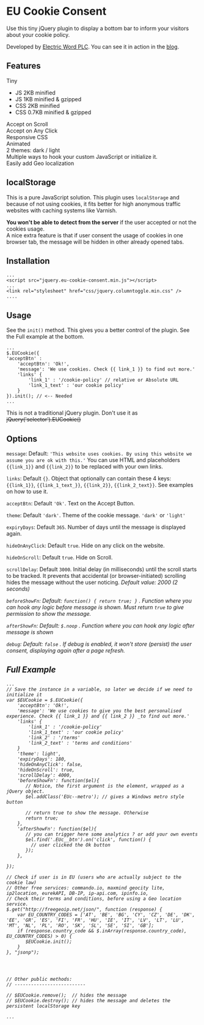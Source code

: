 # EU Cookie Consent #
Use this tiny jQuery plugin to display a bottom bar to inform your visitors about your cookie policy.

Developed by [Electric Word PLC](http://www.electricwordplc.com). You can see it in action in the [blog](http://blog.optimus-education.com/).
 
## Features ##
Tiny  
- JS 2KB minified  
- JS 1KB minified & gzipped  
- CSS 2KB minified  
- CSS 0.7KB minified & gzipped   

Accept on Scroll  
Accept on Any Click  
Responsive CSS  
Animated  
2 themes: dark / light  
Multiple ways to hook your custom JavaScript or initialize it.  
Easily add Geo localization    

## localStorage ##
This is a pure JavaScript solution.
This plugin uses `localStorage` and because of not using cookies, it fits better for high anonymous traffic websites with caching systems like Varnish.  

<strong>You won't be able to detect from the server</strong> if the user accepted or not the cookies usage.  
A nice extra feature is that if user consent the usage of cookies in one browser tab, the message will be hidden in other already opened tabs.


## Installation ##
```
...
<script src="jquery.eu-cookie-consent.min.js"></script>
...
<link rel="stylesheet" href="css/jquery.columntoggle.min.css" />
....
```

## Usage ##
See the `init()` method. This gives you a better control of the plugin. See the Full example at the bottom.
```
...
$.EUCookie({
'acceptBtn' : 
    'acceptBtn': 'Ok!',
    'message': 'We use cookies. Check {{ link_1 }} to find out more.'
    'links' {
        'link_1' : '/cookie-policy' // relative or Absolute URL
        'link_1_text' : 'our cookie policy'
    }
}).init(); // <-- Needed
...
```
This is not a traditional jQuery plugin. Don't use it as <strike>jQuery('selector').EUCookie()</strike>

## Options ##


`message`: Default: ````'This website uses cookies. By using this website we assume you are ok with this.'````
You can use HTML and placeholders `{{link_1}}` and `{{link_2}}` to be replaced with your own links.

`links`: Default ````{}````. Object that optionally can contain these 4 keys: `{{link_1}}`, `{{link_1_text_}}`, `{{link_2}}`, `{{link_2_text}}`. See examples on how to use it. 

`acceptBtn`: Default ````'Ok'````. Text on the Accept Button. 

`theme`: Default ````'dark'````. Theme of the cookie message. `'dark'` or `'light'`

`expiryDays`: Default ````365````. Number of days until the message is displayed again.

`hideOnAnyClick`: Default ````true````. Hide on any click on the website.

`hideOnScroll`: Default ````true````. Hide on Scroll. 

`scrollDelay`: Default ````3000````. Initial delay (in milliseconds) until the scroll starts to be tracked. It prevents that accidental (or browser-initiated) scrolling hides the message without the user noticing. <em>Default value: 2000 (2 seconds)

`beforeShowFn`: Default: `function() { return true; }` . Function where you can hook any logic before message is shown. Must return `true` to give permission to show the message. 

`afterShowFn`: Default: `$.noop` . Function where you can hook any logic after message is shown

`debug`: Default: `false` . If debug is enabled, it won't store (persist) the user consent, displaying again after a page refresh.

     

## Full Example ##


```
...
// Save the instance in a variable, so later we decide if we need to initialize it
var $EUCookie = $.EUCookie({
    'acceptBtn': 'Ok!',
    'message': 'We use cookies to give you the best personalised experience. Check {{ link_1 }} and {{ link_2 }} _to find out more.'
    'links' {
        'link_1' : '/cookie-policy' 
        'link_1_text' : 'our cookie policy'
        'link_2' : '/terms'
        'link_2_text' : 'terms and conditions'
    }
    'theme': light',
    'expiryDays': 180,
    'hideOnAnyClick': false,
    'hideOnScroll': true,
    'scrollDelay': 4000,
    'beforeShowFn': function($el){
       // Notice, the first argument is the element, wrapped as a jQuery object.
       $el.addClass('EUc--metro'); // gives a Windows metro style button
       
       // return true to show the message. Otherwise
       return true;
    },
    'afterShowFn': function($el){
       // you can trigger here some analytics ? or add your own events 
       $el.find('.EUc__btn').on('click', function() {
         // user clicked the Ok button
       });
    },
    
});

// Check if user is in EU (users who are actually subject to the cookie law)
// Other free services: commando.io, maxmind geocity lite, ip2location, eurekAPI, DB-IP, ip-api.com, ipinfo.io, 
// Check their terms and conditions, before using a Geo location service. 
$.get("http://freegeoip.net/json/", function (response) {
    var EU_COUNTRY_CODES = ['AT', 'BE', 'BG', 'CY', 'CZ', 'DE', 'DK', 'EE', 'GR', 'ES', 'FI', 'FR', 'HU', 'IE', 'IT', 'LV', 'LT', 'LU', 'MT', 'NL', 'PL', 'RO', 'SK', 'SL', 'SE', 'SI', 'GB'];
    if (response.country_code && $.inArray(response.country_code), EU_COUNTRY_CODES) > 0) {
       $EUCookie.init();
    }
}, "jsonp");




// Other public methods:
// --------------------------

// $EUCookie.remove();  // hides the message 
// $EUCookie.destroy(); // hides the message and deletes the persistent localStorage key

...
```




